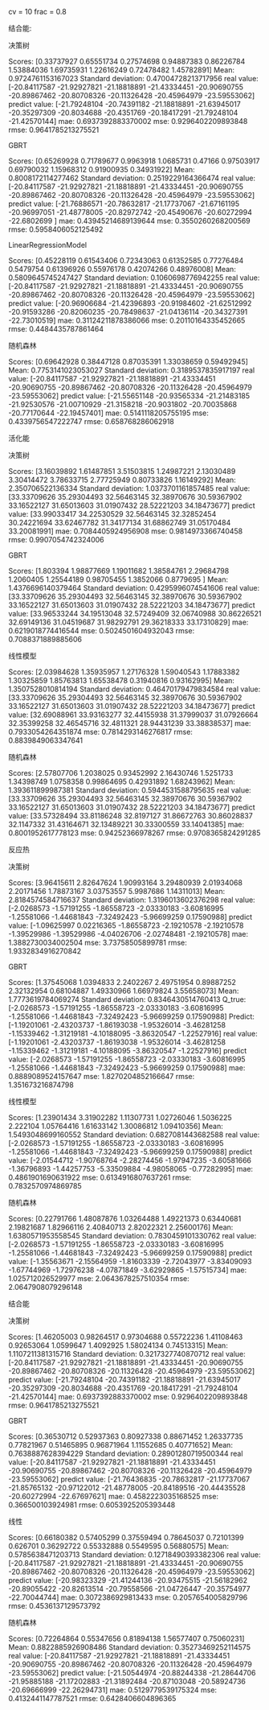 

cv = 10 frac = 0.8

结合能:

决策树

Scores:  [0.33737927 0.65551734 0.27574698 0.94887383 0.86226784 1.53884036
 1.69735931 1.22616249 0.72478482 1.45782891]
Mean: 0.9724761153167023
Standard deviation:  0.47004728213717956
real value:
 [-20.84117587 -21.92927821 -21.18818891 -21.43334451 -20.90690755
 -20.89867462 -20.80708326 -20.11326428 -20.45964979 -23.59553062]
predict value:
 [-21.79248104 -20.74391182 -21.18818891 -21.63945017 -20.35297309
 -20.8034688  -20.4351769  -20.18417291 -21.79248104 -21.42570144]
mae:
 0.6937392883370002
mse:
 0.9296402209893848
rmse:
 0.9641785213275521

GBRT

Scores:  [0.65269928 0.71789677 0.9963918  1.0685731  0.47166    0.97503917
 0.69790032 1.15968312 0.91900935 0.34931922]
Mean: 0.8008172114277462
Standard deviation:  0.2519229164366474
real value:
 [-20.84117587 -21.92927821 -21.18818891 -21.43334451 -20.90690755
 -20.89867462 -20.80708326 -20.11326428 -20.45964979 -23.59553062]
predict value:
 [-21.76886571 -20.78632817 -21.17737067 -21.67161195 -20.96997051
 -21.48778005 -20.82972742 -20.45490676 -20.60272994 -22.6802699 ]
mae:
 0.43945214689139644
mse:
 0.3550260268200569
rmse:
 0.5958406052125492

LinearRegressionModel

Scores:  [0.45228119 0.61543406 0.72343063 0.61352585 0.77276484 0.5479754
 0.61396926 0.55976178 0.42074266 0.48976008]
Mean: 0.5809645745247427
Standard deviation:  0.1060698776942255
real value:
 [-20.84117587 -21.92927821 -21.18818891 -21.43334451 -20.90690755
 -20.89867462 -20.80708326 -20.11326428 -20.45964979 -23.59553062]
predict value:
 [-20.96906684 -21.42396893 -20.91984602 -21.62512992 -20.91593286
 -20.82060235 -20.78498637 -21.04136114 -20.34327391 -22.73010519]
mae:
 0.31124211878386066
mse:
 0.20110164335452665
rmse:
 0.4484435787861464

随机森林

Scores:  [0.69642928 0.38447128 0.87035391 1.33038659 0.59492945]
Mean: 0.7753141023053027
Standard deviation:  0.3189537835917197
real value:
 [-20.84117587 -21.92927821 -21.18818891 -21.43334451 -20.90690755
 -20.89867462 -20.80708326 -20.11326428 -20.45964979 -23.59553062]
predict value:
 [-21.55651148 -20.93565334 -21.21483185 -21.92530576 -21.00710929
 -21.3158218  -20.9031802  -20.70035868 -20.77170644 -22.19457401]
mae:
 0.5141118205755195
mse:
 0.4339756547222747
rmse:
 0.658768286062918

活化能

决策树

Scores:  [3.16039892 1.61487851 3.51503815 1.24987221 2.13030489 3.30414472
 3.78633715 2.77725949 0.80733826 1.16149292]
Mean: 2.350706522136334
Standard deviation:  1.0373701161857485
real value:
 [33.33709626 35.29304493 32.56463145 32.38970676 30.59367902 33.16522127
 31.65013603 31.01907432 28.52221203 34.18473677]
predict value:
 [33.99033417 34.22530529 32.56463145 32.32852454 30.24221694 33.62467782
 31.34177134 31.68862749 31.05170484 33.20081991]
mae:
 0.7084405924956908
mse:
 0.9814973366740458
rmse:
 0.9907054742324006

GBRT

Scores:  [1.803394   1.98877669 1.19011682 1.38584761 2.29684798 1.2060405
 1.25544189 0.98705455 1.3852066  0.8779695 ]
Mean: 1.4376696140379464
Standard deviation:  0.4295996074541606
real value:
 [33.33709626 35.29304493 32.56463145 32.38970676 30.59367902 33.16522127
 31.65013603 31.01907432 28.52221203 34.18473677]
predict value:
 [33.96533244 34.19513048 32.57249409 32.06740988 30.86226521 32.69149136
 31.04519687 31.98292791 29.36218333 33.17310829]
mae:
 0.6219018774416544
mse:
 0.5024501604932043
rmse:
 0.7088371889885606

线性模型

Scores:  [2.03984628 1.35935957 1.27176328 1.59040543 1.17883382 1.30325859
 1.85763813 1.65538478 0.31940816 0.93162995]
Mean: 1.3507528010814194
Standard deviation:  0.46470179479834584
real value:
 [33.33709626 35.29304493 32.56463145 32.38970676 30.59367902 33.16522127
 31.65013603 31.01907432 28.52221203 34.18473677]
predict value:
 [32.69088961 33.93163277 32.44155938 31.37999037 31.07926664 32.35399258
 32.46545716 32.4811321  28.94431239 33.38838537]
mae:
 0.7933054264351874
mse:
 0.7814293146276817
rmse:
 0.8839849063347641

随机森林

Scores:  [2.57807706 1.2038025  0.93452992 2.16430746 1.5251733  1.34398749
 1.0758358  0.99864695 0.42931892 1.68243962]
Mean: 1.393611899987381
Standard deviation:  0.5944531588795635
real value:
 [33.33709626 35.29304493 32.56463145 32.38970676 30.59367902 33.16522127
 31.65013603 31.01907432 28.52221203 34.18473677]
predict value:
 [33.57328494 33.81186248 32.8197127  31.86672763 30.86028837 32.1147332
 31.43164671 32.13489221 30.33300559 33.14041385]
mae:
 0.8001952617778123
mse:
 0.94252366978267
rmse:
 0.9708365824291285

反应热

决策树

Scores:  [3.96415611 2.82647624 1.90993164 3.29480939 2.01934068 2.20171456
 1.78873167 3.03753557 5.9987686  1.14311013]
Mean: 2.8184574584716637
Standard deviation:  1.3196013602376298
real value:
 [-2.0268573  -1.57191255 -1.86558723 -2.03330183 -3.60816995 -1.25581066
 -1.44681843 -7.32492423 -5.96699259  0.17590988]
predict value:
 [-1.09625997  0.02216365 -1.86558723 -2.19210578 -2.19210578 -1.39529986
 -1.39529986 -4.04026706 -2.02748481 -2.19210578]
mae:
 1.3882730034002504
mse:
 3.73758505899781
rmse:
 1.9332834916270842

GBRT

Scores:  [1.37545068 1.0394833  2.2402267  2.49751954 0.89887252 2.32132954
 0.68104887 1.49330966 1.66979824 3.55658073]
Mean: 1.7773619784069274
Standard deviation:  0.8346430514760413
Q_true: [-2.0268573  -1.57191255 -1.86558723 -2.03330183 -3.60816995 -1.25581066
 -1.44681843 -7.32492423 -5.96699259  0.17590988]
Predict: [-1.19201061 -2.43203737 -1.86193038 -1.95326014 -3.46281258 -1.15339462
 -1.31219181 -4.10188095 -3.86320547 -1.22527916]
real value:
 [-1.19201061 -2.43203737 -1.86193038 -1.95326014 -3.46281258 -1.15339462
 -1.31219181 -4.10188095 -3.86320547 -1.22527916]
predict value:
 [-2.0268573  -1.57191255 -1.86558723 -2.03330183 -3.60816995 -1.25581066
 -1.44681843 -7.32492423 -5.96699259  0.17590988]
mae:
 0.8889089524157647
mse:
 1.8270204852166647
rmse:
 1.351673216874798

线性模型

Scores:  [1.23901434 3.31902282 1.11307731 1.02726046 1.5036225  2.222104
 1.05764416 1.61633142 1.30086812 1.09410356]
Mean: 1.5493048699160552
Standard deviation:  0.6827081443682588
real value:
 [-2.0268573  -1.57191255 -1.86558723 -2.03330183 -3.60816995 -1.25581066
 -1.44681843 -7.32492423 -5.96699259  0.17590988]
predict value:
 [-2.01544712 -1.90768764 -2.28274456 -1.97947235 -3.60581666 -1.36796893
 -1.44257753 -5.33509884 -4.98058065 -0.77282995]
mae:
 0.4861901690631922
mse:
 0.6134916807637261
rmse:
 0.7832570974869785

随机森林

Scores:  [0.22791766 1.48087876 1.03264488 1.49221373 0.63440681 2.19821687
 1.82966116 2.40840713 2.82022321 2.25600176]
Mean: 1.6380571953558545
Standard deviation:  0.7830459101330762
real value:
 [-2.0268573  -1.57191255 -1.86558723 -2.03330183 -3.60816995 -1.25581066
 -1.44681843 -7.32492423 -5.96699259  0.17590988]
predict value:
 [-1.35563671 -2.15564959 -1.81603339 -2.72043977 -3.83409093 -1.67744969
 -1.72976238 -4.07871849 -3.62929865 -1.57515734]
mae:
 1.025712026529977
mse:
 2.0643678257510354
rmse:
 2.0647908079296148



结合能

决策树

Scores:  [1.46205003 0.98264517 0.97304688 0.55722236 1.41108463 0.92653064
 1.0599647  1.4092925  1.58024134 0.74513315]
Mean: 1.1107211381315716
Standard deviation:  0.3217327740870712
real value:
 [-20.84117587 -21.92927821 -21.18818891 -21.43334451 -20.90690755
 -20.89867462 -20.80708326 -20.11326428 -20.45964979 -23.59553062]
predict value:
 [-21.79248104 -20.74391182 -21.18818891 -21.63945017 -20.35297309
 -20.8034688  -20.4351769  -20.18417291 -21.79248104 -21.42570144]
mae:
 0.6937392883370002
mse:
 0.9296402209893848
rmse:
 0.9641785213275521

GBRT

Scores:  [0.36530712 0.52937363 0.80927338 0.88671452 1.26337735 0.77821967
 0.51465895 0.96871964 1.11552685 0.40771652]
Mean: 0.7638887628394229
Standard deviation:  0.28901280719500344
real value:
 [-20.84117587 -21.92927821 -21.18818891 -21.43334451 -20.90690755
 -20.89867462 -20.80708326 -20.11326428 -20.45964979 -23.59553062]
predict value:
 [-21.76436835 -20.78632817 -21.17737067 -21.85765132 -20.97122012
 -21.48778005 -20.84189516 -20.44435528 -20.60272994 -22.67697621]
mae:
 0.4582223035168525
mse:
 0.366500103924981
rmse:
 0.6053925205393448

线性

Scores:  [0.66180382 0.57405299 0.37559494 0.78645037 0.72101399 0.626701
 0.36292722 0.55332888 0.5549595  0.56880575]
Mean: 0.5785638471203713
Standard deviation:  0.12718490393382306
real value:
 [-20.84117587 -21.92927821 -21.18818891 -21.43334451 -20.90690755
 -20.89867462 -20.80708326 -20.11326428 -20.45964979 -23.59553062]
predict value:
 [-20.98323329 -21.41244136 -20.93475515 -21.56182962 -20.89055422
 -20.82613514 -20.79558566 -21.04726447 -20.35754977 -22.70044744]
mae:
 0.3072386929813433
mse:
 0.2057654005829796
rmse:
 0.4536137129573792

随机森林

Scores:  [0.72264864 0.55347656 0.81894138 1.56577407 0.75060231]
Mean: 0.8822885926908486
Standard deviation:  0.35273469252114575
real value:
 [-20.84117587 -21.92927821 -21.18818891 -21.43334451 -20.90690755
 -20.89867462 -20.80708326 -20.11326428 -20.45964979 -23.59553062]
predict value:
 [-21.50544974 -20.88244338 -21.28644706 -21.95885188 -21.17202883
 -21.31892484 -20.87103048 -20.58924736 -20.69666999 -22.26294731]
mae:
 0.5129779539175324
mse:
 0.4132441147787521
rmse:
 0.6428406604896365













